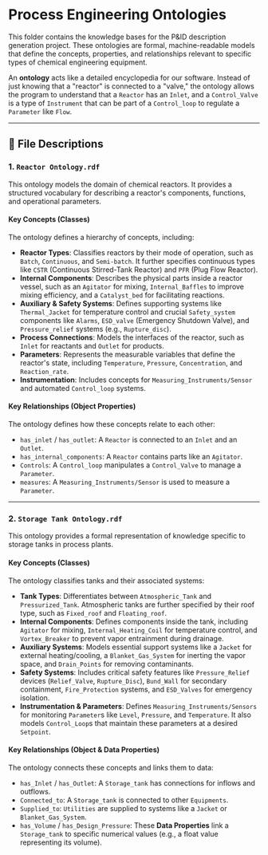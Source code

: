 # Process Engineering Ontologies

This folder contains the knowledge bases for the P&ID description generation project. These ontologies are formal, machine-readable models that define the concepts, properties, and relationships relevant to specific types of chemical engineering equipment.

An **ontology** acts like a detailed encyclopedia for our software. Instead of just knowing that a "reactor" is connected to a "valve," the ontology allows the program to understand that a `Reactor` has an `Inlet`, and a `Control_Valve` is a type of `Instrument` that can be part of a `Control_loop` to regulate a `Parameter` like `Flow`.

---

## 📄 File Descriptions

### 1. `Reactor Ontology.rdf`

This ontology models the domain of chemical reactors. It provides a structured vocabulary for describing a reactor's components, functions, and operational parameters.

#### Key Concepts (Classes)

The ontology defines a hierarchy of concepts, including:
* **Reactor Types**: Classifies reactors by their mode of operation, such as `Batch`, `Continuous`, and `Semi-batch`. It further specifies continuous types like `CSTR` (Continuous Stirred-Tank Reactor) and `PFR` (Plug Flow Reactor).
* **Internal Components**: Describes the physical parts inside a reactor vessel, such as an `Agitator` for mixing, `Internal_Baffles` to improve mixing efficiency, and a `Catalyst_bed` for facilitating reactions.
* **Auxiliary & Safety Systems**: Defines supporting systems like `Thermal_Jacket` for temperature control and crucial `Safety_system` components like `Alarms`, `ESD_valve` (Emergency Shutdown Valve), and `Pressure_relief` systems (e.g., `Rupture_disc`).
* **Process Connections**: Models the interfaces of the reactor, such as `Inlet` for reactants and `Outlet` for products.
* **Parameters**: Represents the measurable variables that define the reactor's state, including `Temperature`, `Pressure`, `Concentration`, and `Reaction_rate`.
* **Instrumentation**: Includes concepts for `Measuring_Instruments/Sensor` and automated `Control_loop` systems.

#### Key Relationships (Object Properties)

The ontology defines how these concepts relate to each other:
* `has_inlet` / `has_outlet`: A `Reactor` is connected to an `Inlet` and an `Outlet`.
* `has_internal_components`: A `Reactor` contains parts like an `Agitator`.
* `Controls`: A `Control_loop` manipulates a `Control_Valve` to manage a `Parameter`.
* `measures`: A `Measuring_Instruments/Sensor` is used to measure a `Parameter`.

---

### 2. `Storage Tank Ontology.rdf`

This ontology provides a formal representation of knowledge specific to storage tanks in process plants.

#### Key Concepts (Classes)

The ontology classifies tanks and their associated systems:
* **Tank Types**: Differentiates between `Atmospheric_Tank` and `Pressurized_Tank`. Atmospheric tanks are further specified by their roof type, such as `Fixed_roof` and `Floating_roof`.
* **Internal Components**: Defines components inside the tank, including `Agitator` for mixing, `Internal_Heating_Coil` for temperature control, and `Vortex_Breaker` to prevent vapor entrainment during drainage.
* **Auxiliary Systems**: Models essential support systems like a `Jacket` for external heating/cooling, a `Blanket_Gas_System` for inerting the vapor space, and `Drain_Points` for removing contaminants.
* **Safety Systems**: Includes critical safety features like `Pressure_Relief` devices (`Relief_Valve`, `Rupture_Disc`), `Bund_Wall` for secondary containment, `Fire_Protection` systems, and `ESD_Valves` for emergency isolation.
* **Instrumentation & Parameters**: Defines `Measuring_Instruments/Sensors` for monitoring `Parameter`s like `Level`, `Pressure`, and `Temperature`. It also models `Control_Loop`s that maintain these parameters at a desired `Setpoint`.

#### Key Relationships (Object & Data Properties)

The ontology connects these concepts and links them to data:
* `has_Inlet` / `has_Outlet`: A `Storage_tank` has connections for inflows and outflows.
* `Connected_to`: A `Storage_tank` is connected to other `Equipments`.
* `Supplied_to`: `Utilities` are supplied to systems like a `Jacket` or `Blanket_Gas_System`.
* `has_Volume` / `has_Design_Pressure`: These **Data Properties** link a `Storage_tank` to specific numerical values (e.g., a float value representing its volume).